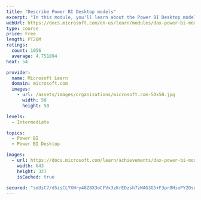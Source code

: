 ```yaml
---
title: "Describe Power BI Desktop models"
excerpt: "In this module, you'll learn about the Power BI Desktop model structure, star schema design basics, analytics queries, and report visual configuration. This module provides a strong foundation on which you can learn to optimize model designs and add model calculations."
webUrl: https://docs.microsoft.com/en-us/learn/modules/dax-power-bi-models/
type: course
price: Free
length: PT20M
ratings:
  count: 1056
  average: 4.751894
heat: 54

provider:
  name: Microsoft Learn
  domain: microsoft.com
  images:
    - url: /assets/images/organizations/microsoft.com-50x50.jpg
      width: 50
      height: 50

levels:
  - Intermediate

topics:
  - Power BI
  - Power BI Desktop

images:
  - url: https://docs.microsoft.com/learn/achievements/dax-power-bi-models-social.png
    width: 643
    height: 321
    isCached: true

secured: "seUiC7/d5isCLYXWry48Z8X3oCFVx3zKrEDzsh7zWAG3G5+F3pr0HioPY2Osgi56qh2GjS6UEnA+GQZXuOBcsIezmrCaWL3CjS/owlipEuSUxCLh8mQM57o+/Ihek33nRBQOeuZM9AP484onDdvXCDN4ywGq098E6H2SFNCHLuLGeMJGLc7JJryhcRAREZICpf3Exup1DhB4Nee7n8XOA5Qa7g0hQMn2fjQVX2OFPFwUnVcTx3q7ii6IWmZycL+tRLuSojZieYm08Lj0IYVuvFS8OneY+9ktXZbFBZJ2Uj3AyvpaC7Ae2o4KPq780G5/y65RvRD+mIicqFXeWRqbHYrwCC73C1V6kkwu8o4GtuXixSGfS+/zVCqgh3p+AVcUnwgZplV3vmUp1JkPKRDrJ0YaS7zrVJBmiLMw5Hn7F4E=;6YqjPsl5KUuQbf1Ew+7PcA=="
---
```



